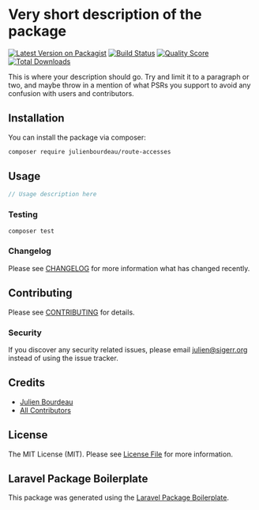 # Very short description of the package

[![Latest Version on Packagist](https://img.shields.io/packagist/v/julienbourdeau/route-accesses.svg?style=flat-square)](https://packagist.org/packages/julienbourdeau/route-accesses)
[![Build Status](https://img.shields.io/travis/julienbourdeau/route-accesses/master.svg?style=flat-square)](https://travis-ci.org/julienbourdeau/route-accesses)
[![Quality Score](https://img.shields.io/scrutinizer/g/julienbourdeau/route-accesses.svg?style=flat-square)](https://scrutinizer-ci.com/g/julienbourdeau/route-accesses)
[![Total Downloads](https://img.shields.io/packagist/dt/julienbourdeau/route-accesses.svg?style=flat-square)](https://packagist.org/packages/julienbourdeau/route-accesses)

This is where your description should go. Try and limit it to a paragraph or two, and maybe throw in a mention of what PSRs you support to avoid any confusion with users and contributors.

## Installation

You can install the package via composer:

```bash
composer require julienbourdeau/route-accesses
```

## Usage

``` php
// Usage description here
```

### Testing

``` bash
composer test
```

### Changelog

Please see [CHANGELOG](CHANGELOG.md) for more information what has changed recently.

## Contributing

Please see [CONTRIBUTING](CONTRIBUTING.md) for details.

### Security

If you discover any security related issues, please email julien@sigerr.org instead of using the issue tracker.

## Credits

- [Julien Bourdeau](https://github.com/julienbourdeau)
- [All Contributors](../../contributors)

## License

The MIT License (MIT). Please see [License File](LICENSE.md) for more information.

## Laravel Package Boilerplate

This package was generated using the [Laravel Package Boilerplate](https://laravelpackageboilerplate.com).